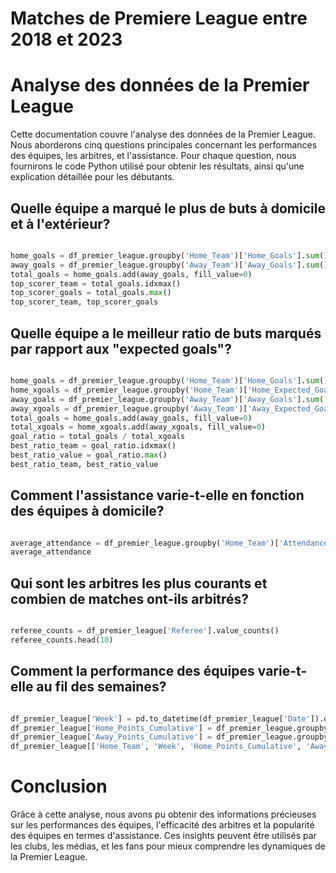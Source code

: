# Matches de Premiere League entre 2018 et 2023



# Analyse des données de la Premier League

Cette documentation couvre l'analyse des données de la Premier League. Nous aborderons cinq questions principales concernant les performances des équipes, les arbitres, et l'assistance. Pour chaque question, nous fournirons le code Python utilisé pour obtenir les résultats, ainsi qu'une explication détaillée pour les débutants.


## Quelle équipe a marqué le plus de buts à domicile et à l'extérieur?
```python

home_goals = df_premier_league.groupby('Home_Team')['Home_Goals'].sum()
away_goals = df_premier_league.groupby('Away_Team')['Away_Goals'].sum()
total_goals = home_goals.add(away_goals, fill_value=0)
top_scorer_team = total_goals.idxmax()
top_scorer_goals = total_goals.max()
top_scorer_team, top_scorer_goals

```

## Quelle équipe a le meilleur ratio de buts marqués par rapport aux "expected goals"?
```python

home_goals = df_premier_league.groupby('Home_Team')['Home_Goals'].sum()
home_xgoals = df_premier_league.groupby('Home_Team')['Home_Expected_Goals'].sum()
away_goals = df_premier_league.groupby('Away_Team')['Away_Goals'].sum()
away_xgoals = df_premier_league.groupby('Away_Team')['Away_Expected_Goals'].sum()
total_goals = home_goals.add(away_goals, fill_value=0)
total_xgoals = home_xgoals.add(away_xgoals, fill_value=0)
goal_ratio = total_goals / total_xgoals
best_ratio_team = goal_ratio.idxmax()
best_ratio_value = goal_ratio.max()
best_ratio_team, best_ratio_value

```

## Comment l'assistance varie-t-elle en fonction des équipes à domicile?
```python

average_attendance = df_premier_league.groupby('Home_Team')['Attendance'].mean().sort_values(ascending=False)
average_attendance

```

## Qui sont les arbitres les plus courants et combien de matches ont-ils arbitrés?
```python

referee_counts = df_premier_league['Referee'].value_counts()
referee_counts.head(10)

```

## Comment la performance des équipes varie-t-elle au fil des semaines?
```python

df_premier_league['Week'] = pd.to_datetime(df_premier_league['Date']).dt.isocalendar().week
df_premier_league['Home_Points_Cumulative'] = df_premier_league.groupby(['Home_Team', 'Week'])['Home_Points'].cumsum()
df_premier_league['Away_Points_Cumulative'] = df_premier_league.groupby(['Away_Team', 'Week'])['Away_Points'].cumsum()
df_premier_league[['Home_Team', 'Week', 'Home_Points_Cumulative', 'Away_Team', 'Away_Points_Cumulative']].head(10)

```

# Conclusion

Grâce à cette analyse, nous avons pu obtenir des informations précieuses sur les performances des équipes, l'efficacité des arbitres et la popularité des équipes en termes d'assistance. Ces insights peuvent être utilisés par les clubs, les médias, et les fans pour mieux comprendre les dynamiques de la Premier League.
